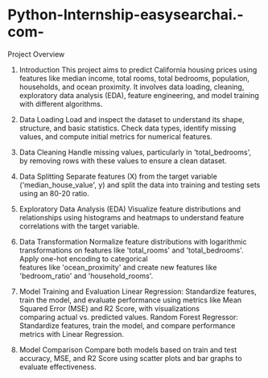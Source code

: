 # Python-Internship-easysearchai.-com-
Project Overview
1. Introduction
  This project aims to predict California housing prices using features like median income, total rooms, total bedrooms, population, households, and ocean proximity.   It involves data loading, cleaning, exploratory data analysis (EDA), feature engineering, and model training with different algorithms.

2. Data Loading
  Load and inspect the dataset to understand its shape, structure, and basic statistics. Check data types, identify missing values, and compute initial metrics for     numerical features.

3. Data Cleaning
  Handle missing values, particularly in 'total_bedrooms', by removing rows with these values to ensure a clean dataset.

4. Data Splitting
  Separate features (X) from the target variable ('median_house_value', y) and split the data into training and testing sets using an 80-20 ratio.

5. Exploratory Data Analysis (EDA)
  Visualize feature distributions and relationships using histograms and heatmaps to understand feature correlations with the target variable.

6. Data Transformation
  Normalize feature distributions with logarithmic transformations on features like 'total_rooms' and 'total_bedrooms'. Apply one-hot encoding to categorical       
  features like 'ocean_proximity' and create new features like 'bedroom_ratio' and 'household_rooms'.

7. Model Training and Evaluation
  Linear Regression: Standardize features, train the model, and evaluate performance using metrics like Mean Squared Error (MSE) and R2 Score, with visualizations   
                     comparing actual vs. predicted values.
  Random Forest Regressor: Standardize features, train the model, and compare performance metrics with Linear Regression.
8. Model Comparison
  Compare both models based on train and test accuracy, MSE, and R2 Score using scatter plots and bar graphs to evaluate effectiveness.
